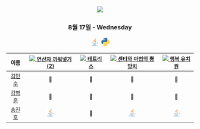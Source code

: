<div align="center">
  <h3><img src="https://images.velog.io/images/kyle/post/b43968c8-412e-4bad-9e02-805bd14d5445/what-is-an-algorithm.png" height="300"/></h3>

  ### <center>**8월 17일 - Wednesday**</center>
  <!--Java-->
  <img src="https://raw.githubusercontent.com/vscode-icons/vscode-icons/master/icons/file_type_jar.svg" height="25"/>
  <!--Python-->
  <img src="https://raw.githubusercontent.com/vscode-icons/vscode-icons/master/icons/file_type_python.svg" height="25"/>

  <!--문제를 풀었으면 위의 아이콘을 복사해서 붙여넣기-->
  <!--링크 삽입할 때 Forked Repo(개인 저장소)가 아닌 Remote Repo(원본 저장소) 주소를 붙여넣을 것-->
  |이름|[<img src="https://d2gd6pc034wcta.cloudfront.net/tier/9.svg" height="12"> 연산자 끼워넣기 (2)](https://www.acmicpc.net/problem/15658)|[<img src="https://d2gd6pc034wcta.cloudfront.net/tier/10.svg" height="12"> 테트리스](https://www.acmicpc.net/problem/3019)|[<img src="https://d2gd6pc034wcta.cloudfront.net/tier/10.svg" height="12"> 센티와 마법의 뿅망치](https://www.acmicpc.net/problem/19638)|[<img src="https://d2gd6pc034wcta.cloudfront.net/tier/11.svg" height="12"> 행복 유치원](https://www.acmicpc.net/problem/13164)|
  |:---:|:---:|:---:|:---:|:---:|
  |[김민수](https://github.com/Minsu9130)|🧠|🧠|🧠|🧠|
  |[김병훈](https://github.com/hunibottle)|🧠|🧠|🧠|🧠|
  |[송진호](https://github.com/sth4881)|[<img src="https://raw.githubusercontent.com/vscode-icons/vscode-icons/master/icons/file_type_jar.svg" height="25"/>](./BOJ15658_JH.md)|🧠|[<img src="https://raw.githubusercontent.com/vscode-icons/vscode-icons/master/icons/file_type_jar.svg" height="25"/>](./BOJ19638_JH.md)|[<img src="https://raw.githubusercontent.com/vscode-icons/vscode-icons/master/icons/file_type_jar.svg" height="25"/>](./BOJ13164_JH.md)|
